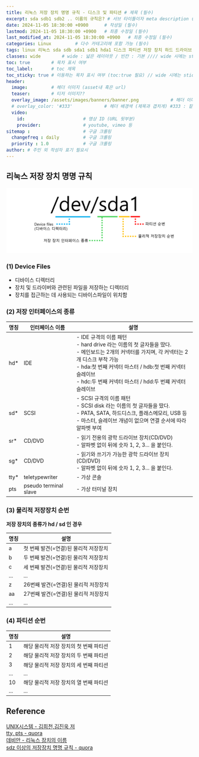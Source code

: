 ```yaml
---
title: 리눅스 저장 장치 명명 규칙 - 디스크 및 파티션 # 제목 (필수)
excerpt: sda sdb1 sdb2 .. 이름의 규칙은? # 서브 타이틀이자 meta description (필수)
date: 2024-11-05 18:30:00 +0900      # 작성일 (필수)
lastmod: 2024-11-05 18:30:00 +0900   # 최종 수정일 (필수)
last_modified_at: 2024-11-05 18:30:00 +0900   # 최종 수정일 (필수)
categories: Linux         # 다수 카테고리에 포함 가능 (필수)
tags: linux 리눅스 sda sdb sda1 sdb1 hda1 디스크 파티션 저장 장치 하드 드라이브 ssd            # 태그 복수개 가능 (필수)
classes: wide        # wide : 넓은 레이아웃 / 빈칸 : 기본 //// wide 시에는 sticky toc 불가
toc: true        # 목차 표시 여부
toc_label:       # toc 제목
toc_sticky: true # 이동하는 목차 표시 여부 (toc:true 필요) // wide 시에는 sticky toc 불가
header: 
  image:         # 헤더 이미지 (asset내 혹은 url)
  teaser:        # 티저 이미지??
  overlay_image: /assets/images/banners/banner.png            # 헤더 이미지 (제목과 겹치게)
  # overlay_color: '#333'            # 헤더 배경색 (제목과 겹치게) #333 : 짙은 회색 (필수)
  video:
    id:                      # 영상 ID (URL 뒷부분)
    provider:                # youtube, vimeo 등
sitemap :                    # 구글 크롤링
  changefreq : daily         # 구글 크롤링
  priority : 1.0             # 구글 크롤링
author: # 주인 외 작성자 표기 필요시
---
```

<!--postNo: 연월일_00n-->  

## 리눅스 저장 장치 명명 규칙  

![](/assets/images/20241105_002_001.png)  

### (1) Device Files  

- 디바이스 디렉터리  
- 장치 및 드라이버와 관련된 파일을 저장하는 디렉터리  
- 장치를 접근하는 데 사용되는 디바이스파일이 위치함  

### (2) 저장 인터페이스의 종류  

|명칭|인터페이스 이름|설명|
|---|---|---|
|hd*|IDE|- IDE 규격의 이름 패턴<br>- hard drive 라는 이름의 첫 글자들을 땄다.<br>- 메인보드는 2개의 커넥터를 가지며, 각 커넥터는 2개 디스크 부착 가능<br>- hda:첫 번째 커넥터 마스터 / hdb:첫 번째 커넥터 슬레이브<br>- hdc:두 번째 커넥터 마스터 / hdd:두 번쨰 커넥터 슬레이브|
|sd*|SCSI|- SCSI 규격의 이름 패턴<br>- SCSI disk 라는 이름의 첫 글자들을 땄다.<br>- PATA, SATA, 하드디스크, 플래스메모리, USB 등<br>- 마스터, 슬레이브 개념이 없으며 연결 순서에 따라 알파벳 부여|
|sr*|CD/DVD|- 읽기 전용의 광학 드라이브 장치(CD/DVD)<br>- 알파벳 없이 뒤에 숫자 1, 2, 3... 을 붙인다.|
|sg*|CD/DVD|- 읽기와 쓰기가 가능한 광학 드라이브 장치(CD/DVD)<br>- 알파벳 없이 뒤에 숫자 1, 2, 3... 을 붙인다.|
|tty*|teletypewriter|- 가상 콘솔|
|pts|pseudo terminal slave|- 가상 터미널 장치|

### (3) 물리적 저장장치 순번  

**저장 장치의 종류가 hd / sd 인 경우**  

|명칭|설명|
|---|---|
|a|첫 번째 발견(=연결)된 물리적 저장장치|
|b|두 번째 발견(=연결)된 물리적 저장장치|
|c|세 번째 발견(=연결)된 물리적 저장장치|
|...|...|
|z|26번째 발견(=연결)된 물리적 저장장치|
|aa|27번째 발견(=연결)된 물리적 저장장치|
|...|...|

### (4) 파티션 순번  

|명칭|설명|
|---|---|
|1|해당 물리적 저장 장치의 첫 번째 파티션|
|2|해당 물리적 저장 장치의 두 번째 파티션|
|3|해당 물리적 저장 장치의 세 번째 파티션|
|...|...|
|10|해당 물리적 저장 장치의 열 번째 파티션|
|...|...|


## Reference  

[UNIX시스템 - 김희천,김진욱 저 ](https://search.shopping.naver.com/book/catalog/41474371650)  
[tty, pts - quora](https://www.quora.com/What-is-the-difference-between-PTS-and-TTY-in-Linux)  
[데비안 - 리눅스 장치의 이름](https://www.debian.org/releases/stable/armhf/apcs04.ko.html)  
[sdz 이상의 저장장치 명명 규칙 - quora](https://www.quora.com/What-is-the-difference-between-PTS-and-TTY-in-Linux)  